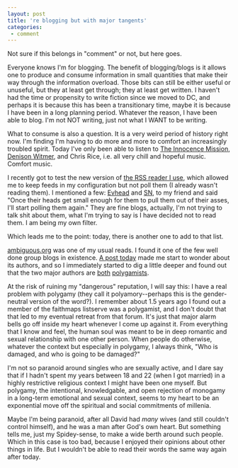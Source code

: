 ```yaml
---
layout: post
title: 're blogging but with major tangents'
categories:
 - comment
---
```


Not sure if this belongs in "comment" or not, but here goes.



Everyone knows I'm for blogging. The benefit of blogging/blogs is it allows one to produce and consume information in small quantities that make their way through the information overload. Those bits can still be either useful or unuseful, but they at least get through; they at least get written. I haven't had the time or propensity to write fiction since we moved to DC, and perhaps it is because this has been a transitionary time, maybe it is because I have been in a long planning period. Whatever the reason, I have been able to blog. I'm not NOT writing, just not what I WANT to be writing.



What to consume is also a question. It is a very weird period of history right now. I'm finding I'm having to do more and more to comfort an increasingly troubled spirit. Today I've only been able to listen to <a href="http://www.pastemusic.com/artists/innocencemission.html">The Innocence Mission</a>, <a href="http://www.pastemusic.com/artists.asp?t=artist&search=denison+witmer&browse=">Denison Witmer</a>, and Chris Rice, i.e. all very chill and hopeful music. Comfort music.



I recently got to test the new version of <a href="http://www.methodize.org/nntprss">the RSS reader I use</a>, which allowed me to keep feeds in my configuration but not poll them (I already wasn't reading them). I mentioned a few: <a href="http://evhead.com/">Evhead</a> and <a href="http://scriptingnews.userland.com/">SN</a>, to my friend and said "Once their heads get small enough for them to pull them out of their asses, I'll start polling them again." They are fine blogs, actually, I'm not trying to talk shit about them, what I'm trying to say is I have decided not to read them. I am being my own filter.



Which leads me to the point: today, there is another one to add to that list.



<a href="http://www.ambiguous.org/">ambiguous.org</a> was one of my usual reads. I found it one of the few well done group blogs in existence. <a href="http://www.ambiguous.org/archive.php3/2003/03/18#robin2003318.1">A post today</a> made me start to wonder about its authors, and so I immediately started to dig a little deeper and found out that the two major authors are <a href="http://www.ambiguous.org/quinn/poly.php3">both</a> <a href="http://www.ambiguous.org/robin/me/poly.html">polygamists</a>.



At the risk of ruining my "dangerous" reputation, I will say this: I have a real problem with polygamy (they call it polyamory--perhaps this is the gender-neutral version of the word?). I remember about 1.5 years ago I found out a member of the faithmaps listserve was a polygamist, and I don't doubt that that led to my eventual retreat from that forum. It's just that major alarm bells go off inside my heart whenever I come up against it. From everything that I know and feel, the human soul was meant to be in deep romantic and sexual relationship with one other person. When people do otherwise, whatever the context but especially in polygamy, I always think, "Who is damaged, and who is going to be damaged?"



I'm not so paranoid around singles who are sexually active, and I dare say that if I hadn't spent my years between 18 and 22 (when I got married) in a highly restrictive religious context I might have been one myself. But polygamy, the intentional, knowledgable, and open rejection of monogamy in a long-term emotional and sexual context, seems to my heart to be an exponential move off the spiritual and social commitments of millenia.



Maybe I'm being paranoid, after all David had *many* wives (and still couldn't control himself), and he was a man after God's own heart. But something tells me, just my Spidey-sense, to make a wide berth around such people. Which in this case is too bad, because I enjoyed their opinions about other things in life. But I wouldn't be able to read their words the same way again after today.

